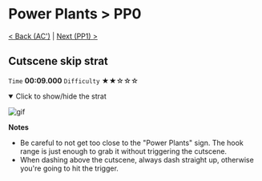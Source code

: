 # Power Plants > PP0

[< Back (AC')](https://github.com/Doublevil/scbspeedrun/blob/main/levels/A/AC'.md) | [Next (PP1) >](https://github.com/Doublevil/scbspeedrun/blob/main/levels/pp/PP1.md)

## Cutscene skip strat

`Time` **00:09.000** `Difficulty` ★★☆☆☆
<details open>
  <summary>Click to show/hide the strat</summary>

  ![gif](https://github.com/Doublevil/scbspeedrun/blob/main/media/levels/pp/PP0_CutsceneSkipStrat.webp)

  **Notes**
  - Be careful to not get too close to the "Power Plants" sign. The hook range is just enough to grab it without triggering the cutscene.
  - When dashing above the cutscene, always dash straight up, otherwise you're going to hit the trigger.
</details>
